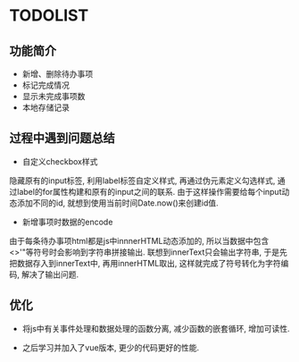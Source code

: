 # TODOLIST

## 功能简介

- 新增、删除待办事项
- 标记完成情况
- 显示未完成事项数
- 本地存储记录

## 过程中遇到问题总结

- 自定义checkbox样式

隐藏原有的input标签, 利用label标签自定义样式, 再通过伪元素定义勾选样式, 通过label的for属性构建和原有的input之间的联系. 由于这样操作需要给每个input动态添加不同的id, 就想到使用当前时间Date.now()来创建id值.

- 新增事项时数据的encode

由于每条待办事项html都是js中innnerHTML动态添加的, 所以当数据中包含<>'"等符号时会影响到字符串拼接输出. 联想到innerText只会输出字符串, 于是先把数据存入到innerText中, 再用innerHTML取出, 这样就完成了符号转化为字符编码, 解决了输出问题.

## 优化

- 将js中有关事件处理和数据处理的函数分离, 减少函数的嵌套循环, 增加可读性.

- 之后学习并加入了vue版本, 更少的代码更好的性能.

